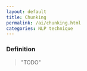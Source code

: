 ```yaml
---
layout: default
title: Chunking
permalink: /ai/chunking.html
categories: NLP technique
---
```


### Definition

> "TODO"
